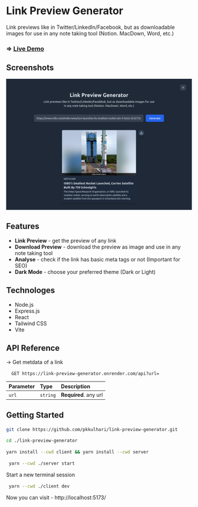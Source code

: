 # Link Preview Generator

Link previews like in Twitter/LinkedIn/Facebook, but as downloadable images for use in any note taking tool (Notion. MacDown, Word, etc.)

### => **[Live Demo](https://link-preview-generator.onrender.com/)**

## Screenshots

![Screenshot](./assets/screenshot.png)

## Features

- **Link Preview** - get the preview of any link
- **Download Preview** - download the preview as image and use in any note taking tool
- **Analyse** - check if the link has basic meta tags or not (Important for SEO)
- **Dark Mode** - choose your preferred theme (Dark or Light)

## Technologes

- Node.js
- Express.js
- React
- Tailwind CSS
- Vite

## API Reference

-> Get metdata of a link

```http
  GET https://link-preview-generator.onrender.com/api?url=
```

| Parameter | Type     | Description           |
| :-------- | :------- | :-------------------- |
| `url`     | `string` | **Required**. any url |

## Getting Started

```sh
git clone https://github.com/pkkulhari/link-preview-generator.git
```

```sh
cd ./link-preview-generator
```

```sh
yarn install --cwd client && yarn install --cwd server
```

```sh
 yarn --cwd ./server start
```

Start a new terminal session

```sh
 yarn --cwd ./client dev
```

Now you can visit - http://localhost:5173/
